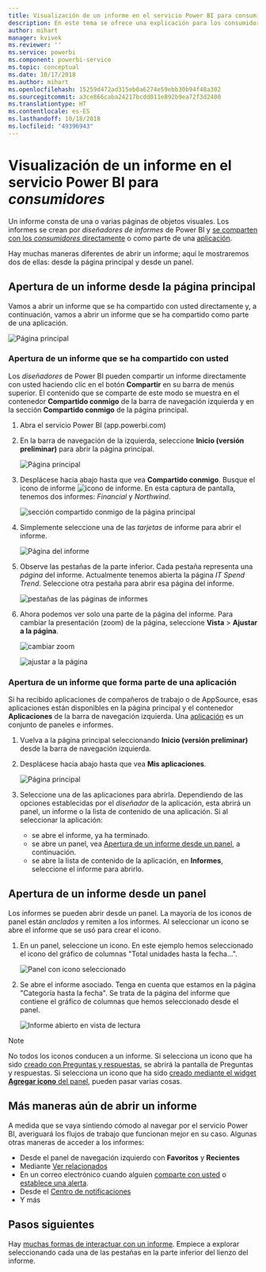 ```yaml
---
title: Visualización de un informe en el servicio Power BI para consumidores
description: En este tema se ofrece una explicación para los consumidores y los usuarios finales de Power BI sobre cómo abrir y ver un informe de Power BI.
author: mihart
manager: kvivek
ms.reviewer: ''
ms.service: powerbi
ms.component: powerbi-service
ms.topic: conceptual
ms.date: 10/17/2018
ms.author: mihart
ms.openlocfilehash: 15259d472ad315eb0a6274e59ebb30b94f48a302
ms.sourcegitcommit: a3ce866caba24217bcdd011e892b9ea72f3d2400
ms.translationtype: HT
ms.contentlocale: es-ES
ms.lasthandoff: 10/18/2018
ms.locfileid: "49396943"
---
```

# <a name="view-a-report-in-power-bi-service-for-consumers"></a>Visualización de un informe en el servicio Power BI para *consumidores*
Un informe consta de una o varias páginas de objetos visuales. Los informes se crean por *diseñadores de informes* de Power BI y [se comparten con los *consumidores* directamente](end-user-shared-with-me.md) o como parte de una [aplicación](end-user-apps.md). 

Hay muchas maneras diferentes de abrir un informe; aquí le mostraremos dos de ellas: desde la página principal y desde un panel. 

<!-- add art-->


## <a name="open-a-report-from-your-home-page"></a>Apertura de un informe desde la página principal
Vamos a abrir un informe que se ha compartido con usted directamente y, a continuación, vamos a abrir un informe que se ha compartido como parte de una aplicación.

   ![Página principal](./media/end-user-report-open/power-bi-home.png)

### <a name="open-a-report-that-has-been-shared-with-you"></a>Apertura de un informe que se ha compartido con usted
Los *diseñadores* de Power BI pueden compartir un informe directamente con usted haciendo clic en el botón **Compartir** en su barra de menús superior. El contenido que se comparte de este modo se muestra en el contenedor **Compartido conmigo** de la barra de navegación izquierda y en la sección **Compartido conmigo** de la página principal.

1. Abra el servicio Power BI (app.powerbi.com)

2. En la barra de navegación de la izquierda, seleccione **Inicio (versión preliminar)** para abrir la página principal.  

   ![Página principal](./media/end-user-report-open/power-bi-select-home.png)
   
3. Desplácese hacia abajo hasta que vea **Compartido conmigo**. Busque el icono de informe ![icono de informe](./media/end-user-report-open/power-bi-report-icon.png). En esta captura de pantalla, tenemos dos informes: *Financial* y *Northwind*. 
   
   ![sección compartido conmigo de la página principal](./media/end-user-report-open/power-bi-shared.png)

4. Simplemente seleccione una de las *tarjetas* de informe para abrir el informe.

   ![Página del informe](./media/end-user-report-open/power-bi-report1.png)

5. Observe las pestañas de la parte inferior. Cada pestaña representa una *página* del informe. Actualmente tenemos abierta la página *IT Spend Trend*. Seleccione otra pestaña para abrir esa página del informe. 

   ![pestañas de las páginas de informes](./media/end-user-report-open/power-bi-tabs.png)

6. Ahora podemos ver solo una parte de la página del informe. Para cambiar la presentación (zoom) de la página, seleccione **Vista** > **Ajustar a la página**.

   ![cambiar zoom](./media/end-user-report-open/power-bi-fit.png)

   ![ajustar a la página](./media/end-user-report-open/power-bi-report2.png)

### <a name="open-a-report-that-is-part-of-an-app"></a>Apertura de un informe que forma parte de una aplicación
Si ha recibido aplicaciones de compañeros de trabajo o de AppSource, esas aplicaciones están disponibles en la página principal y el contenedor **Aplicaciones** de la barra de navegación izquierda. Una [aplicación](end-user-apps.md) es un conjunto de paneles e informes.

1. Vuelva a la página principal seleccionando **Inicio (versión preliminar)** desde la barra de navegación izquierda.

7. Desplácese hacia abajo hasta que vea **Mis aplicaciones**.

   ![Página principal](./media/end-user-report-open/power-bi-my-apps.png)

8. Seleccione una de las aplicaciones para abrirla. Dependiendo de las opciones establecidas por el *diseñador* de la aplicación, esta abrirá un panel, un informe o la lista de contenido de una aplicación. Si al seleccionar la aplicación:
    - se abre el informe, ya ha terminado.
    - se abre un panel, vea [Apertura de un informe desde un panel](#Open-a-report-from-a-dashboard), a continuación.
    - se abre la lista de contenido de la aplicación, en **Informes**, seleccione el informe para abrirlo.


## <a name="open-a-report-from-a-dashboard"></a>Apertura de un informe desde un panel
Los informes se pueden abrir desde un panel. La mayoría de los iconos de panel están *anclados* y remiten a los informes. Al seleccionar un icono se abre el informe que se usó para crear el icono. 

1. En un panel, seleccione un icono. En este ejemplo hemos seleccionado el icono del gráfico de columnas "Total unidades hasta la fecha...".

    ![Panel con icono seleccionado](./media/end-user-report-open/power-bi-dashboard.png)

2.  Se abre el informe asociado. Tenga en cuenta que estamos en la página "Categoría hasta la fecha". Se trata de la página del informe que contiene el gráfico de columnas que hemos seleccionado desde el panel.

    ![Informe abierto en vista de lectura](./media/end-user-report-open/power-bi-report-new.png)

> [!NOTE]
> No todos los iconos conducen a un informe. Si selecciona un icono que ha sido [creado con Preguntas y respuestas](end-user-q-and-a.md), se abrirá la pantalla de Preguntas y respuestas. Si selecciona un icono que ha sido [creado mediante el widget **Agregar icono** del panel](../service-dashboard-add-widget.md), pueden pasar varias cosas.  


##  <a name="still-more-ways-to-open-a-report"></a>Más maneras aún de abrir un informe
A medida que se vaya sintiendo cómodo al navegar por el servicio Power BI, averiguará los flujos de trabajo que funcionan mejor en su caso. Algunas otras maneras de acceder a los informes:
- Desde el panel de navegación izquierdo con **Favoritos** y **Recientes**    
- Mediante [Ver relacionados](end-user-related.md)    
- En un correo electrónico cuando alguien [comparte con usted](../service-share-reports.md) o [establece una alerta](end-user-alerts.md).    
- Desde el [Centro de notificaciones](end-user-notification-center.md)    
- Y más

## <a name="next-steps"></a>Pasos siguientes
Hay [muchas formas de interactuar con un informe](end-user-reading-view.md).  Empiece a explorar seleccionando cada una de las pestañas en la parte inferior del lienzo del informe.

